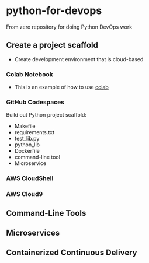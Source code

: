 # python-for-devops
From zero repository for doing Python DevOps work

## Create a project scaffold

* Create development environment that is cloud-based

### Colab Notebook

* This is an example of how to use [colab](https://github.com/zzhao2010/python-for-devops/blob/main/getting_started_python.ipynb)

### GitHub Codespaces

Build out Python project scaffold:
* Makefile
* requirements.txt 
* test_lib.py
* python_lib
* Dockerfile
* command-line tool
* Microservice

### AWS CloudShell
### AWS Cloud9

## Command-Line Tools

## Microservices

## Containerized Continuous Delivery

